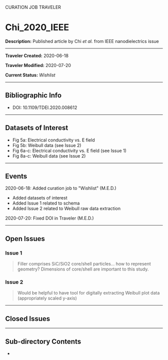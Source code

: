 CURATION JOB TRAVELER

# Chi_2020_IEEE

**Description:** Published article by Chi *et al.* from IEEE nanodielectrics issue

---

**Traveler Created:** 2020-06-18

**Traveler Modified:** 2020-07-20

**Current Status:** *Wishlist*

---

## Bibliographic Info

* DOI: 10.1109/TDEI.2020.008612

---

## Datasets of Interest

* Fig 5a: Electrical conductivity vs. E field
* Fig 5b: Weibull data (see Issue 2)
* Fig 6a-c: Electrical conductivity vs. E field (see Issue 1)
* Fig 8a-c: Weibull data (see Issue 2)


---

## Events

2020-06-18: Added curation job to "Wishlist" (M.E.D.)
* Added datasets of interest
* Added Issue 1 related to schema
* Added Issue 2 related to Weibull raw data extraction

2020-07-20: Fixed DOI in Traveler (M.E.D.)


---

## Open Issues

### Issue 1

> Filler comprises SiC/SiO2 core/shell particles... how to represent geometry? Dimensions of core/shell are important to this study.

### Issue 2

> Would be helpful to have tool for digitally extracting Weibull plot data (appropriately scaled y-axis)


---

## Closed Issues



---

## Sub-directory Contents

* 
